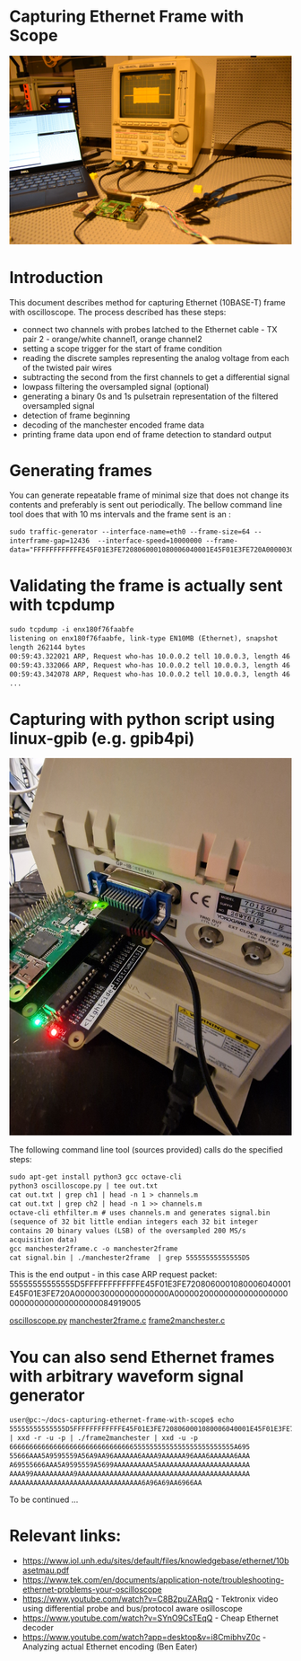 # Capturing Ethernet Frame with Scope
![Title](01/setup.jpg)

# Introduction
This document describes method for capturing Ethernet (10BASE-T) frame with oscilloscope. The process described has these steps:

* connect two channels with probes latched to the Ethernet cable - TX pair 2 - orange/white channel1, orange channel2
* setting a scope trigger for the start of frame condition
* reading the discrete samples representing the analog voltage from each of the twisted pair wires
* subtracting the second from the first channels to get a differential signal
* lowpass filtering the oversampled signal (optional)
* generating a binary 0s and 1s pulsetrain representation of the filtered oversampled signal
* detection of frame beginning
* decoding of the manchester encoded frame data
* printing frame data upon end of frame detection to standard output

# Generating frames
You can generate repeatable frame of minimal size that does not change its contents and preferably is sent out periodically. The bellow command line tool does that with 10 ms intervals and the frame sent is an :
```
sudo traffic-generator --interface-name=eth0 --frame-size=64 --interframe-gap=12436  --interface-speed=10000000 --frame-data="FFFFFFFFFFFFE45F01E3FE7208060001080006040001E45F01E3FE720A0000030000000000000A00000200000000000000000000000000000000000084919005"
```

# Validating the frame is actually sent with tcpdump

```
sudo tcpdump -i enx180f76faabfe
listening on enx180f76faabfe, link-type EN10MB (Ethernet), snapshot length 262144 bytes
00:59:43.322021 ARP, Request who-has 10.0.0.2 tell 10.0.0.3, length 46
00:59:43.332066 ARP, Request who-has 10.0.0.2 tell 10.0.0.3, length 46
00:59:43.342078 ARP, Request who-has 10.0.0.2 tell 10.0.0.3, length 46
...
```

# Capturing with python script using linux-gpib (e.g. gpib4pi)

![GPIB](01/gpib.jpg)

The following command line tool (sources provided) calls do the specified steps:

```
sudo apt-get install python3 gcc octave-cli
python3 oscilloscope.py | tee out.txt
cat out.txt | grep ch1 | head -n 1 > channels.m
cat out.txt | grep ch2 | head -n 1 >> channels.m
octave-cli ethfilter.m # uses channels.m and generates signal.bin (sequence of 32 bit little endian integers each 32 bit integer contains 20 binary values (LSB) of the oversampled 200 MS/s acquisition data)
gcc manchester2frame.c -o manchester2frame
cat signal.bin | ./manchester2frame  | grep 55555555555555D5
```

This is the end output - in this case ARP request packet:
55555555555555D5FFFFFFFFFFFFE45F01E3FE7208060001080006040001E45F01E3FE720A0000030000000000000A00000200000000000000000000000000000000000084919005

[oscilloscope.py](oscilloscope.py)
[manchester2frame.c](manchester2frame.c)
[frame2manchester.c](frame2manchester.c)


# You can also send Ethernet frames with arbitrary waveform signal generator
```
user@pc:~/docs-capturing-ethernet-frame-with-scope$ echo 55555555555555D5FFFFFFFFFFFFE45F01E3FE7208060001080006040001E45F01E3FE720A0000030000000000000A00000200000000000000000000000000000000000084919005 | xxd -r -u -p | ./frame2manchester | xxd -u -p
66666666666666666666666666666665555555555555555555555555A695
55666AAA5A9595559A56A9AA96AAAAAA6AAAA9AAAAAA96AAA6AAAAAA6AAA
A69555666AAA5A9595559A5699AAAAAAAAAA5AAAAAAAAAAAAAAAAAAAAAAA
AAAA99AAAAAAAAAA9AAAAAAAAAAAAAAAAAAAAAAAAAAAAAAAAAAAAAAAAAAA
AAAAAAAAAAAAAAAAAAAAAAAAAAAAAAAAA6A96A69AA6966AA
```

To be continued ...

# Relevant links:

* https://www.iol.unh.edu/sites/default/files/knowledgebase/ethernet/10basetmau.pdf
* https://www.tek.com/en/documents/application-note/troubleshooting-ethernet-problems-your-oscilloscope
* https://www.youtube.com/watch?v=C8B2puZARqQ - Tektronix video using differential probe and bus/protocol aware osilloscope
* https://www.youtube.com/watch?v=SYnO9CsTEqQ - Cheap Ethernet decoder
* https://www.youtube.com/watch?app=desktop&v=i8CmibhvZ0c - Analyzing actual Ethernet encoding (Ben Eater)
